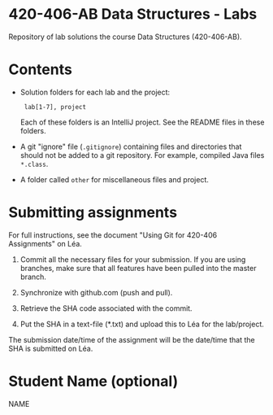 420-406-AB Data Structures - Labs
=================================

Repository of lab solutions the course Data Structures (420-406-AB).

# Contents

*  Solution folders for each lab and the project:

        lab[1-7], project

   Each of these folders is an IntelliJ project. See the README files in these folders. 

*  A git "ignore" file (`.gitignore`) containing files and directories that should not be added to a git
   repository. For example, compiled Java files `*.class`.

*  A folder called `other` for miscellaneous files and project.

# Submitting assignments

For full instructions, see the document "Using Git for 420-406 Assignments" on Léa.

1.  Commit all the necessary files for your submission. If you are using branches, make sure that
    all features have been pulled into the master branch.

2.  Synchronize with github.com (push and pull).

3.  Retrieve the SHA code associated with the commit.

4.  Put the SHA in a text-file (*.txt) and upload this to Léa for the lab/project.

The submission date/time of the assignment will be the date/time that the SHA is submitted on Léa.

# Student Name (optional)

NAME


